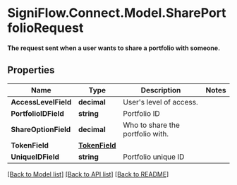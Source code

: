 # SigniFlow.Connect.Model.SharePortfolioRequest
#### The request sent when a user wants to share a portfolio with someone.

## Properties

Name | Type | Description | Notes
------------ | ------------- | ------------- | -------------
**AccessLevelField** | **decimal** | User&#39;s level of access. | 
**PortfolioIDField** | **string** | Portfolio ID | 
**ShareOptionField** | **decimal** | Who to share the portfolio with. | 
**TokenField** | [**TokenField**](TokenField.md) |  | 
**UniqueIDField** | **string** | Portfolio unique ID | 

[[Back to Model list]](../README.md#documentation-for-models) [[Back to API list]](../README.md#documentation-for-api-endpoints) [[Back to README]](../README.md)


